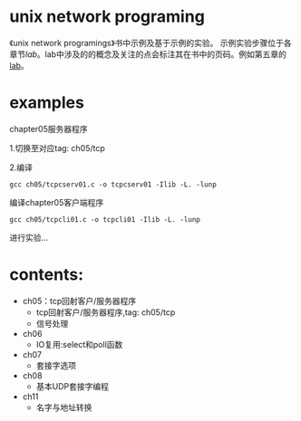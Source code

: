# unix network programing
《unix network programings》书中示例及基于示例的实验。
示例实验步骤位于各章节*lab*。lab中涉及的的概念及关注的点会标注其在书中的页码。例如第五章的[lab](https://github.com/buctwbzs/unp/blob/master/ch05/lab.md)。
# examples
chapter05服务器程序

1.切换至对应tag: ch05/tcp


2.编译

`
gcc ch05/tcpcserv01.c -o tcpcserv01 -Ilib -L. -lunp
`

编译chapter05客户端程序

`
gcc ch05/tcpcli01.c -o tcpcli01 -Ilib -L. -lunp
`

进行实验...
# contents:
- ch05：tcp回射客户/服务器程序
    - tcp回射客户/服务器程序,tag: ch05/tcp
    - 信号处理
- ch06
    - IO复用:select和poll函数
- ch07
    - 套接字选项
- ch08
    - 基本UDP套接字编程
- ch11
    - 名字与地址转换

